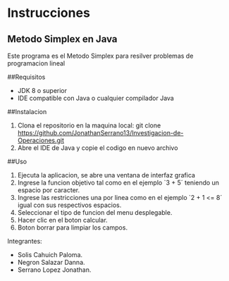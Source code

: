 # Instrucciones

## Metodo Simplex en Java
Este programa es el Metodo Simplex para resilver problemas de programacion lineal

##Requisitos

- JDK 8 o superior
- IDE compatible con Java o cualquier compilador Java

##Instalacion
1. Clona el repositorio en la maquina local:
   git clone https://github.com/JonathanSerrano13/Investigacion-de-Operaciones.git
2. Abre el IDE de Java y copie el codigo en nuevo archivo

##Uso

1. Ejecuta la aplicacion, se abre una ventana de interfaz grafica
2. Ingrese la funcion objetivo tal como en el ejemplo `3 + 5´ teniendo un espacio por caracter.
3. Ingrese las restricciones una por linea como en el ejemplo `2 + 1 <= 8´ igual con sus respectivos espacios.
4. Seleccionar el tipo de funcion del menu desplegable.
5. Hacer clic en el boton calcular.
6. Boton borrar para limpiar los campos.

Integrantes: 
- Solis Cahuich Paloma.
- Negron Salazar Danna.
- Serrano Lopez Jonathan.
